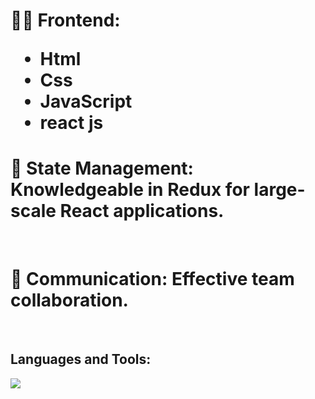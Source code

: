 <h1>👨‍💻 Frontend: <ul>
<li>Html</li> 
<li>Css</li> 
<li>JavaScript</li> 
<li>react js </li> 

</ul>

</h1>
<h1>🔄 State Management: Knowledgeable in Redux for large-scale React applications.
</h1>
 <br/>
 <h1> 💬 Communication: Effective team collaboration.</h1>
<br/>
 <h2>Languages and Tools:</h2>
 <a href="https://skillicons.dev">
    <img src="https://skillicons.dev/icons?i=html,css,javascript,python,react,redux,vscode" />
  </a>
  


